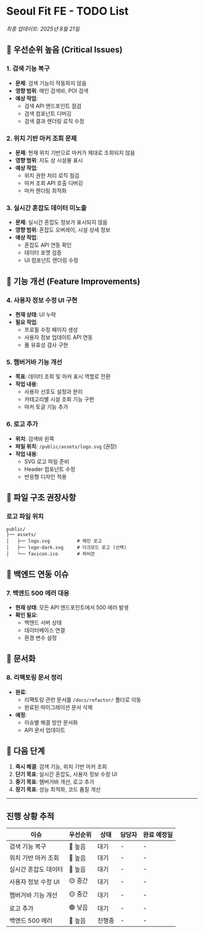 # Seoul Fit FE - TODO List

_최종 업데이트: 2025년 8월 21일_

## 🚨 우선순위 높음 (Critical Issues)

### 1. 검색 기능 복구
- **문제**: 검색 기능이 작동하지 않음
- **영향 범위**: 메인 검색바, POI 검색
- **예상 작업**:
  - 검색 API 엔드포인트 점검
  - 검색 컴포넌트 디버깅
  - 검색 결과 렌더링 로직 수정

### 2. 위치 기반 마커 조회 문제
- **문제**: 현재 위치 기반으로 마커가 제대로 조회되지 않음  
- **영향 범위**: 지도 상 시설물 표시
- **예상 작업**:
  - 위치 권한 처리 로직 점검
  - 마커 조회 API 호출 디버깅
  - 마커 렌더링 최적화

### 3. 실시간 혼잡도 데이터 미노출
- **문제**: 실시간 혼잡도 정보가 표시되지 않음
- **영향 범위**: 혼잡도 오버레이, 시설 상세 정보
- **예상 작업**:
  - 혼잡도 API 연동 확인
  - 데이터 포맷 검증
  - UI 컴포넌트 렌더링 수정

## 🔧 기능 개선 (Feature Improvements)

### 4. 사용자 정보 수정 UI 구현
- **현재 상태**: UI 누락
- **필요 작업**:
  - 프로필 수정 페이지 생성
  - 사용자 정보 업데이트 API 연동
  - 폼 유효성 검사 구현

### 5. 햄버거바 기능 개선
- **목표**: 데이터 조회 및 마커 표시 역할로 전환
- **작업 내용**:
  - 사용자 선호도 설정과 분리
  - 카테고리별 시설 조회 기능 구현
  - 마커 토글 기능 추가

### 6. 로고 추가
- **위치**: 검색바 왼쪽
- **파일 위치**: `/public/assets/logo.svg` (권장)
- **작업 내용**:
  - SVG 로고 파일 준비
  - Header 컴포넌트 수정
  - 반응형 디자인 적용

## 📁 파일 구조 권장사항

### 로고 파일 위치
```
public/
├── assets/
│   ├── logo.svg          # 메인 로고
│   ├── logo-dark.svg     # 다크모드 로고 (선택)
│   └── favicon.ico       # 파비콘
```

## 🔄 백엔드 연동 이슈

### 7. 백엔드 500 에러 대응
- **현재 상태**: 모든 API 엔드포인트에서 500 에러 발생
- **확인 필요**:
  - 백엔드 서버 상태
  - 데이터베이스 연결
  - 환경 변수 설정

## 📝 문서화

### 8. 리팩토링 문서 정리
- **완료**: 
  - 리팩토링 관련 문서를 `/docs/refactor/` 폴더로 이동
  - 완료된 마이그레이션 문서 삭제
- **예정**:
  - 이슈별 해결 방안 문서화
  - API 문서 업데이트

## 🎯 다음 단계

1. **즉시 해결**: 검색 기능, 위치 기반 마커 조회
2. **단기 목표**: 실시간 혼잡도, 사용자 정보 수정 UI
3. **중기 목표**: 햄버거바 개선, 로고 추가
4. **장기 목표**: 성능 최적화, 코드 품질 개선

---

## 진행 상황 추적

| 이슈 | 우선순위 | 상태 | 담당자 | 완료 예정일 |
|------|---------|------|--------|-------------|
| 검색 기능 복구 | 🔴 높음 | 대기 | - | - |
| 위치 기반 마커 조회 | 🔴 높음 | 대기 | - | - |
| 실시간 혼잡도 데이터 | 🔴 높음 | 대기 | - | - |
| 사용자 정보 수정 UI | 🟡 중간 | 대기 | - | - |
| 햄버거바 기능 개선 | 🟡 중간 | 대기 | - | - |
| 로고 추가 | 🟢 낮음 | 대기 | - | - |
| 백엔드 500 에러 | 🔴 높음 | 진행중 | - | - |